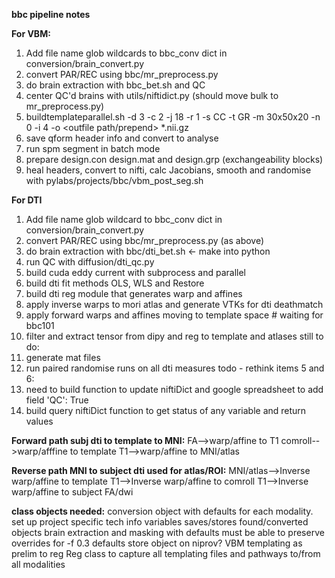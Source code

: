 **bbc pipeline notes**

**For VBM:**
1. Add file name glob wildcards to bbc_conv dict in conversion/brain_convert.py
2. convert PAR/REC using bbc/mr_preprocess.py
3. do brain extraction with bbc_bet.sh and QC
4. center QC'd brains with utils/niftidict.py (should move bulk to mr_preprocess.py)
5. buildtemplateparallel.sh -d 3 -c 2 -j 18 -r 1 -s CC -t GR -m 30x50x20 -n 0 -i 4 -o <outfile path/prepend> *.nii.gz
6. save qform header info and convert to analyse
7. run spm segment in batch mode
8. prepare design.con design.mat and design.grp (exchangeability blocks)
9. heal headers, convert to nifti, calc Jacobians, smooth and randomise with pylabs/projects/bbc/vbm_post_seg.sh

**For DTI**
1. Add file name glob wildcard to bbc_conv dict in conversion/brain_convert.py
2. convert PAR/REC using bbc/mr_preprocess.py (as above)
3. do brain extraction with bbc/dti_bet.sh <- make into python
4. run QC with diffusion/dti_qc.py
5. build cuda eddy current with subprocess and parallel
6. build dti fit methods OLS, WLS and Restore
7. build dti reg module that generates warp and affines
8. apply inverse warps to mori atlas and generate VTKs for dti deathmatch
8. apply forward warps and affines moving to template space # waiting for bbc101
9. filter and extract tensor from dipy and reg to template and atlases
still to do:
10. generate mat files
11. run paired randomise runs on all dti measures
todo - rethink items 5 and 6:
5. need to build function to update niftiDict and google spreadsheet to add field 'QC': True
6. build query niftiDict function to get status of any variable and return values

**Forward path subj dti to template to MNI:**
FA-->warp/affine to T1 comroll-->warp/afffine to template T1-->warp/affine to MNI/atlas

**Reverse path MNI to subject dti used for atlas/ROI:**
MNI/atlas-->Inverse warp/affine to template T1-->Inverse warp/affine to comroll T1-->Inverse warp/affine to subject FA/dwi


**class objects needed:**
conversion object with defaults for each modality.
    set up project specific tech info variables
    saves/stores found/converted objects
brain extraction and masking with defaults
    must be able to preserve overrides for -f 0.3 defaults
    store object on niprov?
VBM templating as prelim to reg
Reg class to capture all templating files and pathways to/from all modalities